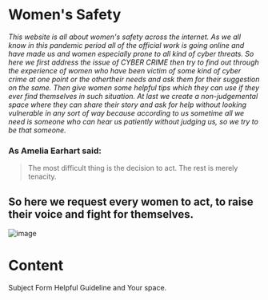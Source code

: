 # Women's Safety
*This website is all about women's safety across the internet. As we all know in this pandemic period  all of the official work is going online and have made us and women  especially prone to all kind of cyber threats. So here we first address the issue of CYBER CRIME then try to find out through the experience of women who have been victim of some kind of cyber crime at one point or the othertheir needs and ask them for their suggestion on the same. Then give women some helpful tips which they can use if they ever find themselves in such situation. At last we create a non-judgemental space where they can share their story and ask for help without looking vulnerable in any sort of way because according to us sometime all we need is someone who can hear us patiently without judging us, so we try to be that someone.*
### As Amelia Earhart said:
> The most difficult thing is the decision to act.
> The rest is merely tenacity.
## So here we request every women to act, to raise their voice and fight for themselves.
![image](https://user-images.githubusercontent.com/81457490/114280465-f8fb0f00-9a56-11eb-99cf-971df651d395.png)

# Content
Subject
Form
Helpful Guideline and Your space.
